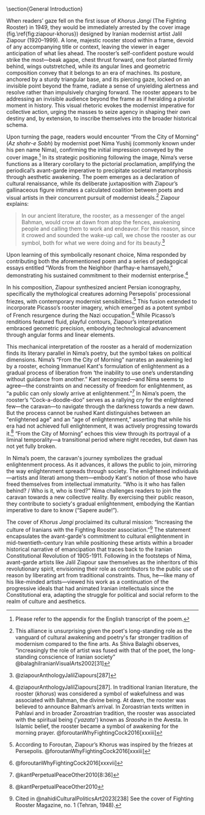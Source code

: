 
\section{General Introduction}


When readers’ gaze fell on the first issue of _Khorus Jangi_ (The Fighting Rooster) in 1949, they would be immediately arrested by the cover image (fig.\ref{fig:ziapour-khorus}) designed by Iranian modernist artist Jalil Ziapour (1920–1999). A lone, majestic rooster stood within a frame, devoid of any accompanying title or context, leaving the viewer in eager anticipation of what lies ahead. The rooster’s self-confident posture would strike the most—beak agape, chest thrust forward, one foot planted firmly behind, wings outstretched, while its angular lines and geometric composition convey that it belongs to an era of machines. Its posture, anchored by a sturdy triangular base, and its piercing gaze, locked on an invisible point beyond the frame, radiate a sense of unyielding alertness and resolve rather than impulsively charging forward. The rooster appears to be addressing an invisible audience beyond the frame as if heralding a pivotal moment in history. This visual rhetoric evokes the modernist imperative for collective action, urging the masses to seize agency in shaping their own destiny and, by extension, to inscribe themselves into the broader historical schema.


Upon turning the page, readers would encounter “From the City of Morning” (_Az shahr-e Sobh_) by modernist poet Nima Yushij (commonly known under his pen name Nima), confirming the initial impression conveyed by the cover image.[^1] In its strategic positioning following the image, Nima’s verse functions as a literary corollary to the pictorial proclamation, amplifying the periodical’s avant-garde imperative to precipitate societal metamorphosis through aesthetic awakening. The poem emerges as a declaration of cultural renaissance, while its deliberate juxtaposition with Ziapour’s gallinaceous figure intimates a calculated coalition between poets and visual artists in their concurrent pursuit of modernist ideals.[^2] Ziapour explains:

>In our ancient literature, the rooster, as a messenger of the angel Bahman, would crow at dawn from atop the fences, awakening people and calling them to work and endeavor. For this reason, since it crowed and sounded the wake-up call, we chose the rooster as our symbol, both for what we were doing and for its beauty.[^3]

Upon learning of this symbolically resonant choice, Nima responded by contributing both the aforementioned poem and a series of pedagogical essays entitled “Words from the Neighbor (harfhay-e hamsayeh),” demonstrating his sustained commitment to their modernist enterprise.[^4]

In his composition, Ziapour synthesized ancient Persian iconography, specifically the mythological creatures adorning Persepolis’ processional friezes, with contemporary modernist sensibilities.[^5] This fusion extended to incorporate Picasso’s rooster imagery, which emerged as a potent symbol of French resurgence during the Nazi occupation.[^6] While Picasso’s renditions featured fluid, playful contours, Ziapour’s interpretation embraced geometric precision, embodying technological advancement through angular forms and linear elements.

This mechanical interpretation of the rooster as a herald of modernization finds its literary parallel in Nima’s poetry, but the symbol takes on political dimensions. Nima’s “From the City of Morning” narrates an awakening led by a rooster, echoing Immanuel Kant's formulation of enlightenment as a gradual process of liberation from ‘the inability to use one’s understanding without guidance from another.” Kant recognized—and Nima seems to agree—the constraints on and necessity of freedom for enlightenment, as “a public can only slowly arrive at enlightenment.”[^7]  In Nima’s poem, the rooster’s “Cock-a-doodle-doo” serves as a rallying cry for the enlightened few—the caravan—to navigate through the darkness towards a new dawn. But the process cannot be rushed Kant distinguishes between an "enlightened age" and an “age of enlightenment,” asserting that while his era had not achieved full enlightenment, it was actively progressing towards it.[^8] “From the City of Morning” echoes this view through its portrayal of a liminal temporality—a transitional period where night recedes, but dawn has not yet fully broken. 

In Nima’s poem, the caravan's journey symbolizes the gradual enlightenment process. As it advances, it allows the public to join, mirroring the way enlightenment spreads through society. The enlightened individuals—artists and literati among them—embody Kant's notion of those who have freed themselves from intellectual immaturity. “Who is it who has fallen behind? / Who is it, who is tired?” Nima challenges readers to join the caravan towards a new collective reality.  By exercising their public reason, they contribute to society's gradual enlightenment, embodying the Kantian imperative to dare to know (“Sapere aude!”).

 The cover of *Khorus Jangi* proclaimed its cultural mission: “Increasing the culture of Iranians with the Fighting Rooster association.”[^9] The statement encapsulates the avant-garde's commitment to cultural enlightenment in mid-twentieth-century Iran while positioning these artists within a broader historical narrative of emancipation that traces back to the Iranian Constitutional Revolution of 1905-1911. Following in the footsteps of Nima, avant-garde artists like Jalil Ziapour saw themselves as the inheritors of this revolutionary spirit, envisioning their role as contributors to the public use of reason by liberating art from traditional constraints. Thus, he—like many of his like-minded artists—viewed his work as a continuation of the progressive ideals that had animated Iranian intellectuals since the Constitutional era, adapting the struggle for political and social reform to the realm of culture and aesthetics.


[^1]: Please refer to the appendix for the English transcript of the poem.
[^2]: This alliance is unsurprising given the poet's long-standing role as the vanguard of cultural awakening and poetry's far stronger tradition of modernism compared to the fine arts. As Shiva Balaghi observes, “increasingly the role of artist was fused with that of the poet, the long-standing conscience of Iranian society” @balaghiIranianVisualArts2002[31]
[^3]: @ziapourAnthologyJalilZiapours[287]
[^4]: @ziapourAnthologyJalilZiapours[287].  In traditional Iranian literature, the rooster (*khorus*) was considered a symbol of wakefulness and was associated with Bahman, the divine being. At dawn, the rooster was believed to announce Bahman’s arrival. In Zoroastrian texts written in Pahlavi and in broader Zoroastrian tradition, the rooster was associated with the spiritual being ('*yazata*') known as *Sraosha* in the Avesta. In Islamic belief, the rooster became a symbol of awakening for the morning prayer.  @foroutanWhyFightingCock2016[xxxiii]
[^5]: According to Foroutan, Ziapour’s Khorus was inspired by the friezes at Persepolis. @foroutanWhyFightingCock2016[xxxiii] 
[^6]: @foroutanWhyFightingCock2016[xxxvii] 
[^7]: @kantPerpetualPeaceOther2010[8:36]
[^8]: @kantPerpetualPeaceOther2010
[^9]: Cited in @nahidiCulturalPoliticsArt2023[238] See the cover of Fighting Rooster Magazine, no. 1 (Tehran, 1948).